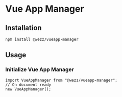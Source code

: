 # Vue App Manager


## Installation
```
npm install @wezz/vueapp-manager
```

## Usage
### Initialize Vue App Manager
```
import VueAppManager from "@wezz/vueapp-manager";
// On document ready
new VueAppManager();
```

